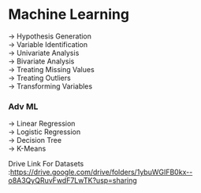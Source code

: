 # Machine Learning  
-> Hypothesis Generation  
-> Variable Identification  
-> Univariate Analysis  
-> Bivariate Analysis  
-> Treating Missing Values  
-> Treating Outliers  
-> Transforming Variables  

### Adv ML  
-> Linear Regression  
-> Logistic Regression  
-> Decision Tree  
-> K-Means  

Drive Link For Datasets :https://drive.google.com/drive/folders/1ybuWGIFB0kx--o8A3QyQRuvFwdF7LwTK?usp=sharing
